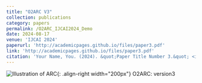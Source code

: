 ```yaml
---
title: "O2ARC V3"
collection: publications
category: papers
permalink: /O2ARC_IJCAI2024_Demo
date: 2024-08-17
venue: 'IJCAI 2024'
paperurl: 'http://academicpages.github.io/files/paper3.pdf'
link: 'http://academicpages.github.io/files/paper3.pdf'
citation: 'Your Name, You. (2024). &quot;Paper Title Number 3.&quot; <i>GitHub Journal of Bugs</i>. 1(3).'
---
```


![Illustration of ARC](/images/500x300.png){: .align-right width="200px"}
O2ARC: version3